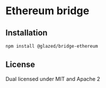 # Ethereum bridge

## Installation

```sh
npm install @glazed/bridge-ethereum
```

## License

Dual licensed under MIT and Apache 2
